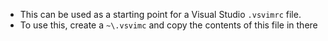 * This can be used as a starting point for a Visual Studio `.vsvimrc` file.
* To use this, create a `~\.vsvimc` and copy the contents of this file in there
